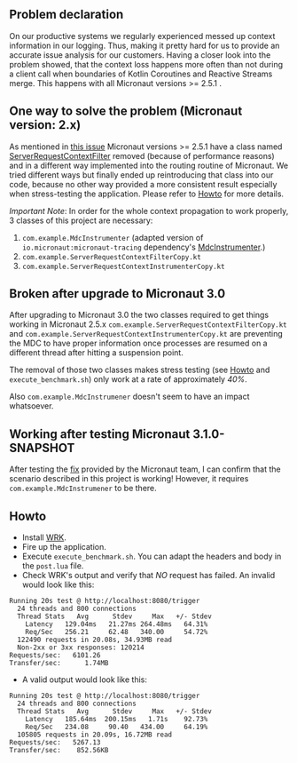 ## Problem declaration

On our productive systems we regularly experienced messed up context information in our logging. Thus, making it pretty
hard for us to provide an accurate issue analysis for our customers.
Having a closer look into the problem showed, that the context loss happens more often than not during a client call
when boundaries of Kotlin Coroutines and Reactive Streams merge. This happens with all Micronaut versions >= 2.5.1 .

## One way to solve the problem (Micronaut version: 2.x)

As mentioned in [this issue](https://github.com/micronaut-projects/micronaut-core/issues/5656) Micronaut versions >= 2.5.1
have a class named [ServerRequestContextFilter](https://github.com/micronaut-projects/micronaut-core/blob/2.4.x/http-server/src/main/java/io/micronaut/http/server/context/ServerRequestContextFilter.java) removed (because of performance reasons) and in a different way 
implemented into the routing routine of Micronaut.
We tried different ways but finally ended up reintroducing that class into our code, because no other way provided
a more consistent result especially when stress-testing the application. Please refer to [Howto](#Howto) for more 
details.

*Important Note*: In order for the whole context propagation to work properly, 3 classes of this project are necessary:
1. `com.example.MdcInstrumenter` (adapted version of `io.micronaut:micronaut-tracing` dependency's [MdcInstrumenter](https://github.com/micronaut-projects/micronaut-core/blob/2.5.x/tracing/src/main/java/io/micronaut/tracing/instrument/util/MdcInstrumenter.java).)
2. `com.example.ServerRequestContextFilterCopy.kt`
3. `com.example.ServerRequestContextInstrumenterCopy.kt`

## Broken after upgrade to Micronaut 3.0

After upgrading to Micronaut 3.0 the two classes required to get things working in Micronaut 2.5.x `com.example.ServerRequestContextFilterCopy.kt` and `com.example.ServerRequestContextInstrumenterCopy.kt` are preventing the MDC
to have proper information once processes are resumed on a different thread after hitting a suspension point.

The removal of those two classes makes stress testing (see [Howto](#Howto) and `execute_benchmark.sh`) only work at a
rate of approximately *40%*.

Also `com.example.MdcInstrumener` doesn't seem to have an impact whatsoever.

## Working after testing Micronaut 3.1.0-SNAPSHOT
After testing the [fix](https://github.com/micronaut-projects/micronaut-core/issues/6113) provided by the Micronaut
team, I can confirm that the scenario described in this project is working!
However, it requires `com.example.MdcInstrumener` to be there.

## Howto

- Install [WRK](https://github.com/wg/wrk).
- Fire up the application.
- Execute `execute_benchmark.sh`. You can adapt the headers and body in the `post.lua` file.
- Check WRK's output and verify that *NO* request has failed. An invalid would look like this:
```
Running 20s test @ http://localhost:8080/trigger
  24 threads and 800 connections
  Thread Stats   Avg      Stdev     Max   +/- Stdev
    Latency   129.04ms   21.27ms 264.48ms   64.31%
    Req/Sec   256.21     62.48   340.00     54.72%
  122490 requests in 20.08s, 34.93MB read
  Non-2xx or 3xx responses: 120214
Requests/sec:   6101.26
Transfer/sec:      1.74MB
```
- A valid output would look like this:
```
Running 20s test @ http://localhost:8080/trigger
  24 threads and 800 connections
  Thread Stats   Avg      Stdev     Max   +/- Stdev
    Latency   185.64ms  200.15ms   1.71s    92.73%
    Req/Sec   234.08     90.40   434.00     64.19%
  105805 requests in 20.09s, 16.72MB read
Requests/sec:   5267.13
Transfer/sec:    852.56KB
```


